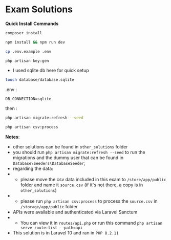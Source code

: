 # Exam Solutions
**Quick Install Commands**
```bash
composer install

npm install && npm run dev

cp .env.example .env

php artisan key:gen
```
- I used sqlite db here for quick setup
```bash
touch database/database.sqlite
```

.env :
```env
DB_CONNECTION=sqlite
```

then :
```bash
php artisan migrate:refresh --seed

php artisan csv:process
```

**Notes**:
- other solutions can be found in `other_solutions` folder
- you should run `php artisan migrate:refresh --seed` to run the migrations and the dummy user that can be found in `Database\Seeders\DatabaseSeeder`;
- regarding the data:
- - please move the csv data included in this exam to `/store/app/public` folder and name it `source.csv` (if it's not there, a copy is in `other_solutions`)
- - please run `php artisan csv:process` to process the `source.csv` in `/storage/app/public` folder
- APIs were available and authenticated via Laravel Sanctum
- - You can view it in `routes/api.php` or run this command `php artisan serve route:list --path=api`
- This solution is in Laravel 10 and ran in `PHP 8.2.11`

